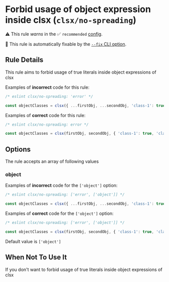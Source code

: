 # Forbid usage of object expression inside clsx (`clsx/no-spreading`)

⚠️ This rule _warns_ in the ✅ `recommended` [config](https://github.com/temoncher/eslint-plugin-clsx#presets).

🔧 This rule is automatically fixable by the [`--fix` CLI option](https://eslint.org/docs/latest/user-guide/command-line-interface#--fix).

<!-- end auto-generated rule header -->

## Rule Details

This rule aims to forbid usage of true literals inside object expressions of clsx

Examples of **incorrect** code for this rule:

```js
/* eslint clsx/no-spreading: 'error' */

const objectClasses = clsx({ ...firstObj, ...secondObj, 'class-1': true, 'class-2': true, ...someObj, 'class-3': true && true });
```

Examples of **correct** code for this rule:

```js
/* eslint clsx/no-spreading: error */

const objectClasses = clsx(firstObj, secondObj, { 'class-1': true, 'class-2': true }, someObj, { 'class-3': true && true });
```

## Options

The rule accepts an array of following values

### object

Examples of **incorrect** code for the `['object']` option:

```js
/* eslint clsx/no-spreading: ['error', ['object']] */

const objectClasses = clsx({ ...firstObj, ...secondObj, 'class-1': true, 'class-2': true, ...someObj, 'class-3': true && true });
```

Examples of **correct** code for the `['object']` option:

```js
/* eslint clsx/no-spreading: ['error', ['object']] */

const objectClasses = clsx(firstObj, secondObj, { 'class-1': true, 'class-2': true }, someObj, { 'class-3': true && true });
```

Default value is `['object']`

## When Not To Use It

If you don't want to forbid usage of true literals inside object expressions of clsx
